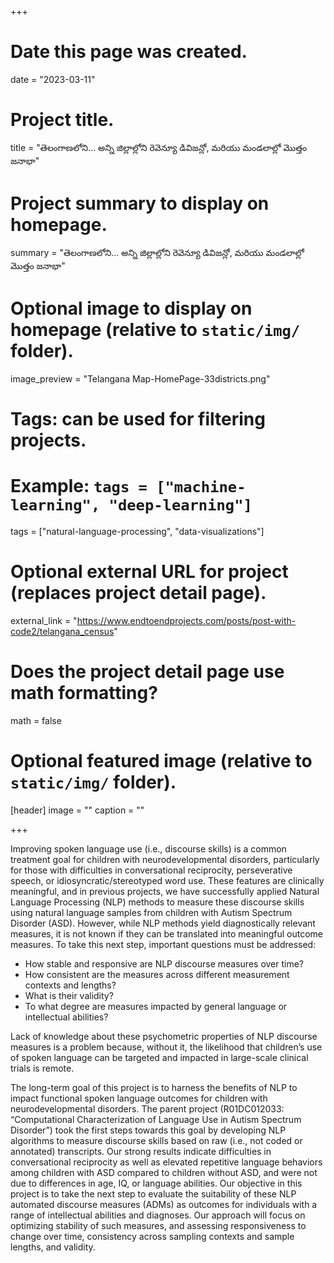 +++
# Date this page was created.
date = "2023-03-11"

# Project title.
title = "తెలంగాణలోని… అన్ని జిల్లాల్లోని రెవెన్యూ డివిజన్లో, మరియు మండలాల్లో మొత్తం జనాభా"

# Project summary to display on homepage.
summary = "తెలంగాణలోని… అన్ని జిల్లాల్లోని రెవెన్యూ డివిజన్లో, మరియు మండలాల్లో మొత్తం జనాభా"

# Optional image to display on homepage (relative to `static/img/` folder).
image_preview = "Telangana Map-HomePage-33districts.png"

# Tags: can be used for filtering projects.
# Example: `tags = ["machine-learning", "deep-learning"]`
tags = ["natural-language-processing", "data-visualizations"]


# Optional external URL for project (replaces project detail page).
external_link = "https://www.endtoendprojects.com/posts/post-with-code2/telangana_census"

# Does the project detail page use math formatting?
math = false

# Optional featured image (relative to `static/img/` folder).
[header]
image = ""
caption = ""

+++

Improving spoken language use (i.e., discourse skills) is a common treatment goal for children with neurodevelopmental disorders, particularly for those with difficulties in conversational reciprocity, perseverative speech, or idiosyncratic/stereotyped word use. These features are clinically meaningful, and in previous projects, we have successfully applied Natural Language Processing (NLP) methods to measure these discourse skills using natural language samples from children with Autism Spectrum Disorder (ASD). However, while NLP methods yield diagnostically relevant measures, it is not known if they can be translated into meaningful outcome measures. To take this next step, important questions must be addressed: 

* How stable and responsive are NLP discourse measures over time? 
* How consistent are the measures across different measurement contexts and lengths? 
* What is their validity? 
* To what degree are measures impacted by general language or intellectual abilities? 

Lack of knowledge about these psychometric properties of NLP discourse measures is a problem because, without it, the likelihood that children’s use of spoken language can be targeted and impacted in large-scale clinical trials is remote.

The long-term goal of this project is to harness the benefits of NLP to impact functional spoken language outcomes for children with neurodevelopmental disorders. The parent project (R01DC012033: “Computational Characterization of Language Use in Autism Spectrum Disorder”) took the first steps towards this goal by developing NLP algorithms to measure discourse skills based on raw (i.e., not coded or annotated) transcripts. Our strong results indicate difficulties in conversational reciprocity as well as elevated repetitive language behaviors among children with ASD compared to children without ASD, and were not due to differences in age, IQ, or language abilities. Our objective in this project is to take the next step to evaluate the suitability of these NLP automated discourse measures (ADMs) as outcomes for individuals with a range of intellectual abilities and diagnoses. Our approach will focus on optimizing stability of such measures, and assessing responsiveness to change over time, consistency across sampling contexts and sample lengths, and validity. 